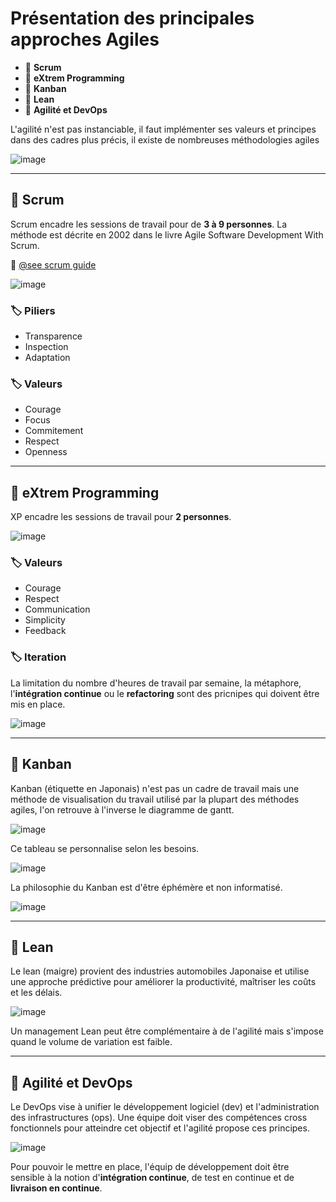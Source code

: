 # Présentation des principales approches Agiles

*  🔖 **Scrum**
*  🔖 **eXtrem Programming**
*  🔖 **Kanban**
*  🔖 **Lean**
*  🔖 **Agilité et DevOps**

L'agilité n'est pas instanciable, il faut implémenter ses valeurs et principes dans des cadres plus précis, il existe de nombreuses méthodologies agiles

![image](https://raw.githubusercontent.com/seeren-training/Agile/master/wiki/resources/02/01-Agile-distribution.jpg)

___

## 📑 Scrum

Scrum encadre les sessions de travail pour de **3 à 9 personnes**. La méthode est décrite en 2002 dans le livre Agile Software Development With Scrum.

🔗 [@see scrum guide](https://www.scrum.org/resources/scrum-guide?gclid=CjwKCAjwte71BRBCEiwAU_V9hwM5usG59GkN4f7sfAAm99sDgs5Tis2_Aukm-Tb74cXZDKe8wH-TIRoC_psQAvD_BwE)

![image ](https://raw.githubusercontent.com/seeren-training/Agile/master/wiki/resources/02/02-Scrum-overview.jpg)

### 🏷️ **Piliers**

* Transparence
* Inspection
* Adaptation

### 🏷️ **Valeurs**

* Courage
* Focus
* Commitement
* Respect
* Openness

___

## 📑 eXtrem Programming

XP encadre les sessions de travail pour **2 personnes**.

![image ](https://raw.githubusercontent.com/seeren-training/Agile/master/wiki/resources/02/03-XP-Overview.jpg)

### 🏷️ **Valeurs**

* Courage
* Respect
* Communication
* Simplicity
* Feedback

### 🏷️ **Iteration**

La limitation du nombre d'heures de travail par semaine, la métaphore, l'**intégration continue** ou le **refactoring** sont des pricnipes qui doivent être mis en place.

![image ](https://raw.githubusercontent.com/seeren-training/Agile/master/wiki/resources/02/04-XP.jpg)

___

## 📑 Kanban

Kanban (étiquette en Japonais) n'est pas un cadre de travail mais une méthode de visualisation du travail utilisé par la plupart des méthodes agiles, l'on retrouve à l'inverse le diagramme de gantt.

![image ](https://raw.githubusercontent.com/seeren-training/Agile/master/wiki/resources/02/05-Kanban.jpg)

Ce tableau se personnalise selon les besoins.

![image ](https://raw.githubusercontent.com/seeren-training/Agile/master/wiki/resources/02/06-Kanban-custom.jpg)

La philosophie du Kanban est d'être éphémère et non informatisé.

![image ](https://raw.githubusercontent.com/seeren-training/Agile/master/wiki/resources/02/07-Kanban-exemple.jpg)

___

## 📑 Lean

Le lean (maigre) provient des industries automobiles Japonaise et utilise une approche prédictive pour améliorer la productivité, maîtriser les coûts et les délais.

![image ](https://raw.githubusercontent.com/seeren-training/Agile/master/wiki/resources/02/08-Lean.jpg)

Un management Lean peut être complémentaire à de l'agilité mais s'impose quand le volume de variation est faible.

___

## 📑 Agilité et DevOps

Le DevOps vise à unifier le développement logiciel (dev) et l'administration des infrastructures (ops). Une équipe doit viser des compétences cross fonctionnels pour atteindre cet objectif et l'agilité propose ces principes.

![image ](https://raw.githubusercontent.com/seeren-training/Agile/master/wiki/resources/02/09-Agile-devOps.jpg)

Pour pouvoir le mettre en place, l'équip de développement doit être sensible à la notion d'**intégration continue**, de test en continue et de **livraison en continue**.